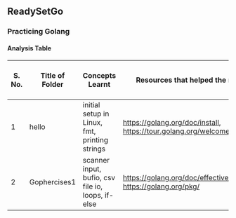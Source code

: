 ## ReadySetGo

### Practicing Golang

#### Analysis Table


| S. No. 	| Title of Folder 	| Concepts Learnt                                   	| Resources that helped the most                                     	| Difficulty at the time of doing it 	|
|--------	|-----------------	|---------------------------------------------------	|--------------------------------------------------------------------	|------------------------------------	|
| 1      	| hello           	| initial setup in Linux, fmt, printing strings     	| https://golang.org/doc/install,  https://tour.golang.org/welcome/1 	| 3                                  	|
| 2      	| Gophercises1    	| scanner input, bufio, csv file io, loops, if-else 	| https://golang.org/doc/effective_go.html, https://golang.org/pkg/  	| 4                                  	|                                 	|
